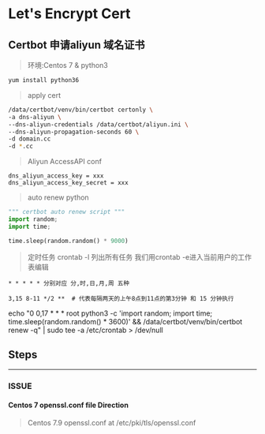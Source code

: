 # Let's Encrypt Cert  
> 

## Certbot 申请aliyun 域名证书

> 环境:Centos 7 & python3 

```bash
yum install python36
```

> apply cert

```bash
/data/certbot/venv/bin/certbot certonly \
-a dns-aliyun \
--dns-aliyun-credentials /data/certbot/aliyun.ini \
--dns-aliyun-propagation-seconds 60 \
-d domain.cc
-d *.cc
``` 

> Aliyun AccessAPI conf

```text
dns_aliyun_access_key = xxx
dns_aliyun_access_key_secret = xxx
``` 

> auto renew python 
```python
""" certbot auto renew script """
import random;
import time;

time.sleep(random.random() * 9000)

```

> 定时任务 
crontab -l 列出所有任务
我们用crontab -e进入当前用户的工作表编辑

```text
* * * * * 分别对应 分,时,日,月,周 五种

3,15 8-11 */2 **  # 代表每隔两天的上午8点到11点的第3分钟 和 15 分钟执行
```





echo "0 0,17 * * * root python3 -c 'import random; import time; time.sleep(random.random() * 3600)' && /data/certbot/venv/bin/certbot renew -q" | sudo tee -a /etc/crontab > /dev/null

## Steps  


---- 
### ISSUE 

#### Centos 7 openssl.conf file Direction

> Centos 7.9 openssl.conf at /etc/pki/tls/openssl.conf


  